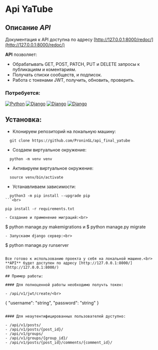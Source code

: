 # Api YaTube
## Описание ***API*** 


Документация к API доступна по адресу [http://127.0.0.1:8000/redoc/](http://127.0.0.1:8000/redoc/)

**API** позволяет:

- Обрабатывать GET, POST, PATCH, PUT и DELETE запросы к  публикациям и коментариям.<br>
- Получать списки сообществ, и подписок.<br>
- Работа с токенами JWT, получить, обновить, проверить.



### Потребуется:

[![Python](https://img.shields.io/badge/-Python_3.7.12-464646??style=flat-square&logo=Python)](https://www.python.org/downloads/)
[![Django](https://img.shields.io/badge/-Django-464646??style=flat-square&logo=Django)](https://www.djangoproject.com/)
[![Django](https://img.shields.io/badge/-Django_rest_framework_3.12.4-464646??style=flat-square&logo=Django)](https://www.django-rest-framework.org)
[![Django](https://img.shields.io/badge/-djoser_2.1.0-464646??style=flat-square&logo=Django)](https://djoser.readthedocs.io/en/latest/getting_started.html#installation)


## Установка:

- Клонируем репозиторий на локальную машину:<br>
```
  git clone https://github.com/ProninGL/api_final_yatube
```
- Создаем виртуальное окружение:<br>
```
  python -m venv venv
```
- Активируем виртуальное окружение:<br>
```
  source venv/bin/activate
```
- Устанавливаем зависимости:<br>
```
  python3 -m pip install --upgrade pip
```<br>
```
	pip install -r requirements.txt
```
- Создание и применение миграций:<br>
```
  $ python manage.py makemigrations и $ python manage.py migrate
```
- Запускаем django сервер:<br>
```
  $ python manage.py runserver
```

Все готово к использованию проекта у себя на локальной машине.<br>
**API** будет доступен по адресу [http://127.0.0.1:8000/](http://127.0.0.1:8000/)

## Пример работы:

#### Для полноценной работы необходимо получть токен:

- /api/v1/jwt/create/<br>
```
{
"username": "string",
"password": "string"
}
```

#### Для неаутентифицированных пользователей дуступно:

- /api/v1/posts/
- /api/v1/posts/{post_id}/
- /api/v1/groups/
- /api/v1/groups/{group_id}/
- /api/v1/posts/{post_id}/comments/{comment_id}/